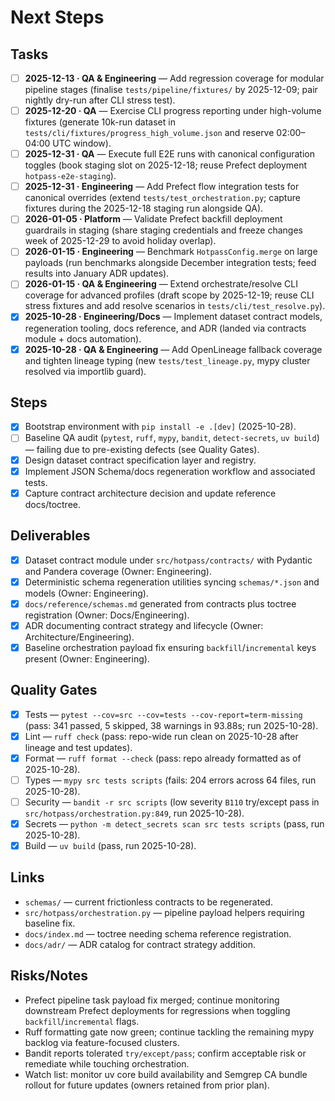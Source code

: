 # Next Steps

## Tasks

- [ ] **2025-12-13 · QA & Engineering** — Add regression coverage for modular pipeline stages (finalise `tests/pipeline/fixtures/` by 2025-12-09; pair nightly dry-run after CLI stress test).
- [ ] **2025-12-20 · QA** — Exercise CLI progress reporting under high-volume fixtures (generate 10k-run dataset in `tests/cli/fixtures/progress_high_volume.json` and reserve 02:00–04:00 UTC window).
- [ ] **2025-12-31 · QA** — Execute full E2E runs with canonical configuration toggles (book staging slot on 2025-12-18; reuse Prefect deployment `hotpass-e2e-staging`).
- [ ] **2025-12-31 · Engineering** — Add Prefect flow integration tests for canonical overrides (extend `tests/test_orchestration.py`; capture fixtures during the 2025-12-18 staging run alongside QA).
- [ ] **2026-01-05 · Platform** — Validate Prefect backfill deployment guardrails in staging (share staging credentials and freeze changes week of 2025-12-29 to avoid holiday overlap).
- [ ] **2026-01-15 · Engineering** — Benchmark `HotpassConfig.merge` on large payloads (run benchmarks alongside December integration tests; feed results into January ADR updates).
- [ ] **2026-01-15 · QA & Engineering** — Extend orchestrate/resolve CLI coverage for advanced profiles (draft scope by 2025-12-19; reuse CLI stress fixtures and add resolve scenarios in `tests/cli/test_resolve.py`).
- [x] **2025-10-28 · Engineering/Docs** — Implement dataset contract models, regeneration tooling, docs reference, and ADR (landed via contracts module + docs automation).
- [x] **2025-10-28 · QA & Engineering** — Add OpenLineage fallback coverage and tighten lineage typing (new `tests/test_lineage.py`, mypy cluster resolved via importlib guard).

## Steps

- [x] Bootstrap environment with `pip install -e .[dev]` (2025-10-28).
- [ ] Baseline QA audit (`pytest`, `ruff`, `mypy`, `bandit`, `detect-secrets`, `uv build`) — failing due to pre-existing defects (see Quality Gates).
- [x] Design dataset contract specification layer and registry.
- [x] Implement JSON Schema/docs regeneration workflow and associated tests.
- [x] Capture contract architecture decision and update reference docs/toctree.

## Deliverables

- [x] Dataset contract module under `src/hotpass/contracts/` with Pydantic and Pandera coverage (Owner: Engineering).
- [x] Deterministic schema regeneration utilities syncing `schemas/*.json` and models (Owner: Engineering).
- [x] `docs/reference/schemas.md` generated from contracts plus toctree registration (Owner: Docs/Engineering).
- [x] ADR documenting contract strategy and lifecycle (Owner: Architecture/Engineering).
- [x] Baseline orchestration payload fix ensuring `backfill`/`incremental` keys present (Owner: Engineering).

## Quality Gates

- [x] Tests — `pytest --cov=src --cov=tests --cov-report=term-missing` (pass: 341 passed, 5 skipped, 38 warnings in 93.88s; run 2025-10-28).
- [x] Lint — `ruff check` (pass: repo-wide run clean on 2025-10-28 after lineage and test updates).
- [x] Format — `ruff format --check` (pass: repo already formatted as of 2025-10-28).
- [ ] Types — `mypy src tests scripts` (fails: 204 errors across 64 files, run 2025-10-28).
- [ ] Security — `bandit -r src scripts` (low severity `B110` try/except pass in `src/hotpass/orchestration.py:849`, run 2025-10-28).
- [x] Secrets — `python -m detect_secrets scan src tests scripts` (pass, run 2025-10-28).
- [x] Build — `uv build` (pass, run 2025-10-28).

## Links

- `schemas/` — current frictionless contracts to be regenerated.
- `src/hotpass/orchestration.py` — pipeline payload helpers requiring baseline fix.
- `docs/index.md` — toctree needing schema reference registration.
- `docs/adr/` — ADR catalog for contract strategy addition.

## Risks/Notes

- Prefect pipeline task payload fix merged; continue monitoring downstream Prefect deployments for regressions when toggling `backfill`/`incremental` flags.
- Ruff formatting gate now green; continue tackling the remaining mypy backlog via feature-focused clusters.
- Bandit reports tolerated `try/except/pass`; confirm acceptable risk or remediate while touching orchestration.
- Watch list: monitor uv core build availability and Semgrep CA bundle rollout for future updates (owners retained from prior plan).
